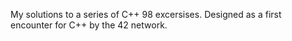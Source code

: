 My solutions to a series of C++ 98 excersises. Designed as a first encounter for C++ by the 42 network.
